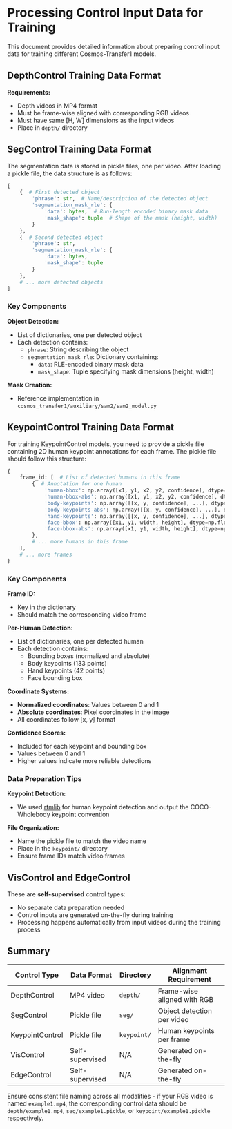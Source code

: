 # Processing Control Input Data for Training

This document provides detailed information about preparing control input data for training different Cosmos-Transfer1 models.

## DepthControl Training Data Format

**Requirements:**

- Depth videos in MP4 format
- Must be frame-wise aligned with corresponding RGB videos
- Must have same [H, W] dimensions as the input videos
- Place in `depth/` directory

## SegControl Training Data Format

The segmentation data is stored in pickle files, one per video. After loading a pickle file, the data structure is as follows:

```python
[
    {  # First detected object
        'phrase': str,  # Name/description of the detected object
        'segmentation_mask_rle': {
            'data': bytes,  # Run-length encoded binary mask data
            'mask_shape': tuple  # Shape of the mask (height, width)
        }
    },
    {  # Second detected object
        'phrase': str,
        'segmentation_mask_rle': {
            'data': bytes,
            'mask_shape': tuple
        }
    },
    # ... more detected objects
]
```

### Key Components

**Object Detection:**

- List of dictionaries, one per detected object
- Each detection contains:
    - `phrase`: String describing the object
    - `segmentation_mask_rle`: Dictionary containing:
        - `data`: RLE-encoded binary mask data
        - `mask_shape`: Tuple specifying mask dimensions (height, width)

**Mask Creation:**

- Reference implementation in `cosmos_transfer1/auxiliary/sam2/sam2_model.py`

## KeypointControl Training Data Format

For training KeypointControl models, you need to provide a pickle file containing 2D human keypoint annotations for each frame. The pickle file should follow this structure:

```python
{
    frame_id: [  # List of detected humans in this frame
        {  # Annotation for one human
            'human-bbox': np.array([x1, y1, x2, y2, confidence], dtype=np.float16),  # Normalized coordinates
            'human-bbox-abs': np.array([x1, y1, x2, y2, confidence], dtype=np.float16),  # Absolute coordinates
            'body-keypoints': np.array([[x, y, confidence], ...], dtype=np.float16),  # Shape: [133, 3], in the COCO-Wholebody format, normalized coordinates
            'body-keypoints-abs': np.array([[x, y, confidence], ...], dtype=np.float16),  # Shape: [133, 3], in the COCO-Wholebody format, absolute coordinates
            'hand-keypoints': np.array([[x, y, confidence], ...], dtype=np.float16),  # Shape: [42, 3], relative coordinates. It's a duplicate of the [91:133]-th keypoints of the 'body-keypoints'
            'face-bbox': np.array([x1, y1, width, height], dtype=np.float16),  # Normalized coordinates of the face bounding boxes of the humans detected
            'face-bbox-abs': np.array([x1, y1, width, height], dtype=np.int16)  # Absolute coordinates of the face bounding boxes of the humans detected
        },
        # ... more humans in this frame
    ],
    # ... more frames
}
```

### Key Components

**Frame ID:**

- Key in the dictionary
- Should match the corresponding video frame

**Per-Human Detection:**

- List of dictionaries, one per detected human
- Each detection contains:
    - Bounding boxes (normalized and absolute)
    - Body keypoints (133 points)
    - Hand keypoints (42 points)
    - Face bounding box

**Coordinate Systems:**

- **Normalized coordinates**: Values between 0 and 1
- **Absolute coordinates**: Pixel coordinates in the image
- All coordinates follow [x, y] format

**Confidence Scores:**

- Included for each keypoint and bounding box
- Values between 0 and 1
- Higher values indicate more reliable detections

### Data Preparation Tips

**Keypoint Detection:**

- We used [rtmlib](https://github.com/Tau-J/rtmlib) for human keypoint detection and output the COCO-Wholebody keypoint convention

**File Organization:**

- Name the pickle file to match the video name
- Place in the `keypoint/` directory
- Ensure frame IDs match video frames

## VisControl and EdgeControl

These are **self-supervised** control types:

- No separate data preparation needed
- Control inputs are generated on-the-fly during training
- Processing happens automatically from input videos during the training process

## Summary

| Control Type | Data Format | Directory | Alignment Requirement |
|--------------|-------------|-----------|----------------------|
| DepthControl | MP4 video | `depth/` | Frame-wise aligned with RGB |
| SegControl | Pickle file | `seg/` | Object detection per video |
| KeypointControl | Pickle file | `keypoint/` | Human keypoints per frame |
| VisControl | Self-supervised | N/A | Generated on-the-fly |
| EdgeControl | Self-supervised | N/A | Generated on-the-fly |

Ensure consistent file naming across all modalities - if your RGB video is named `example1.mp4`, the corresponding control data should be `depth/example1.mp4`, `seg/example1.pickle`, or `keypoint/example1.pickle` respectively.
